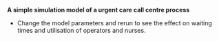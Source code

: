 **A simple simulation model of a urgent care call centre process**

* Change the model parameters and rerun to see the effect on waiting times and utilisation of operators and nurses.